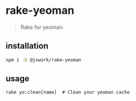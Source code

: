 # rake-yeoman
> Rake for yeoman.

## installation
```bash
npm i -D @jswork/rake-yeoman
```

## usage
~~~
rake yo:clean[name]  # Clean your yeoman cache
~~~
